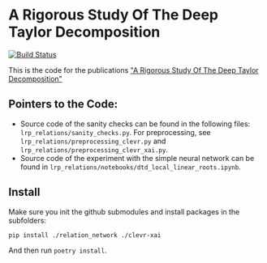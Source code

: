 # A Rigorous Study Of The Deep Taylor Decomposition


[![Build Status](https://github.com/berleon/sanity_checks_for_relation_networks/actions/workflows/dev.yml/badge.svg)](https://github.com/berleon/sanity_checks_for_relation_networks/actions/workflows/dev.yml)

This is the code for the publications ["A Rigorous Study Of The Deep Taylor
Decomposition"](https://openreview.net/forum?id=Y4mgmw9OgV)

## Pointers to the Code:

* Source code of the sanity checks can be found in the following files: `lrp_relations/sanity_checks.py`. For preprocessing, see
`lrp_relations/preprocessing_clevr.py` and `lrp_relations/preprocessing_clevr_xai.py`.
* Source code of the experiment with the simple neural network can be found in `lrp_relations/notebooks/dtd_local_linear_roots.ipynb`.


## Install

Make sure you init the github submodules and install packages in the subfolders:
```
pip install ./relation_network ./clevr-xai
```
And then run `poetry install`.

